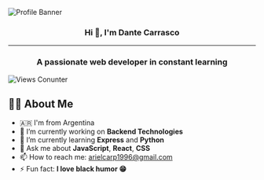 ![Profile Banner](https://ar.catalyst.concentrix.com/wp-content/uploads/2019/10/front-end-developer-1609x555.png)
<h3 align="center">Hi 👋, I'm Dante Carrasco</h1>

---

<h3 align="center">A passionate web developer in constant learning</h3>

![Views Conunter](https://komarev.com/ghpvc/?username=ariel96carp&color=green)

## 👨‍💻 About Me
- 🇦🇷 I'm from Argentina
- 🔭 I’m currently working on **Backend Technologies**
- 🌱 I’m currently learning **Express** and **Python**
- 💬 Ask me about **JavaScript**, **React**, **CSS**
- 📫 How to reach me: [arielcarp1996@gmail.com](arielcarp1996@gmail.com)
- ⚡ Fun fact: **I love black humor 😁**
